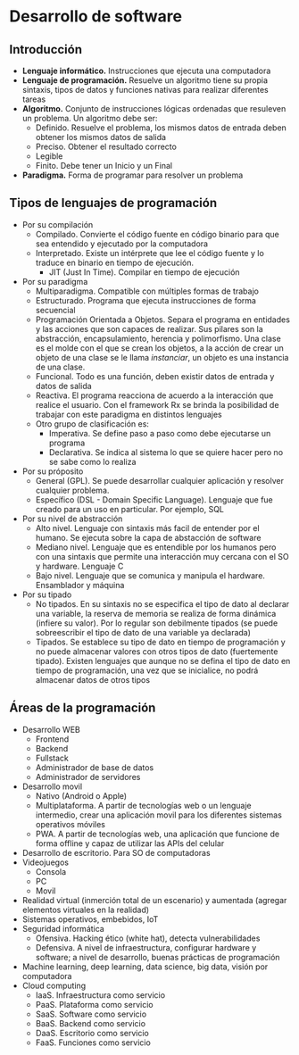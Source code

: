 # Desarrollo de software

## Introducción
- __Lenguaje informático.__ Instrucciones que ejecuta una computadora
- __Lenguaje de programación.__ Resuelve un algoritmo tiene su propia sintaxis, tipos de datos y funciones nativas para realizar diferentes tareas
- __Algoritmo.__ Conjunto de instrucciones lógicas ordenadas que resuleven un problema. Un algoritmo debe ser:
    * Definido. Resuelve el problema, los mismos datos de entrada deben obtener los mismos datos de salida
    * Preciso. Obtener el resultado correcto
    * Legible
    * Finito. Debe tener un Inicio y un Final
- __Paradigma.__ Forma de programar para resolver un problema

## Tipos de lenguajes de programación
- Por su compilación
    * Compilado. Convierte el código fuente en código binario para que sea entendido y ejecutado por la computadora
    * Interpretado. Existe un intérprete que lee el código fuente y lo traduce en binario en tiempo de ejecución.
        + JIT (Just In Time). Compilar en tiempo de ejecución
- Por su paradigma
    * Multiparadigma. Compatible con múltiples formas de trabajo
    * Estructurado. Programa que ejecuta instrucciones de forma secuencial
    * Programación Orientada a Objetos. Separa el programa en entidades y las acciones que son capaces de realizar. Sus pilares son la abstracción, encapsulamiento, herencia y polimorfismo. Una clase es el molde con el que se crean los objetos, a la acción de crear un objeto de una clase se le llama _instanciar_, un objeto es una instancia de una clase.
    * Funcional. Todo es una función, deben existir datos de entrada y datos de salida
    * Reactiva. El programa reacciona de acuerdo a la interacción que realice el usuario. Con el framework Rx se brinda la posibilidad de trabajar con este paradigma en distintos lenguajes
    * Otro grupo de clasificación es:
        - Imperativa. Se define paso a paso como debe ejecutarse un programa
        - Declarativa. Se indica al sistema lo que se quiere hacer pero no se sabe como lo realiza
- Por su próposito
    * General (GPL). Se puede desarrollar cualquier aplicación y resolver cualquier problema.
    * Específico (DSL - Domain Specific Language). Lenguaje que fue creado para un uso en particular. Por ejemplo, SQL
- Por su nivel de abstracción
    * Alto nivel. Lenguaje con sintaxis más facil de entender por el humano. Se ejecuta sobre la capa de abstacción de software
    * Mediano nivel. Lenguaje que es entendible por los humanos pero con una sintaxis que permite una interacción muy cercana con el SO y hardware. Lenguaje C
    * Bajo nivel. Lenguaje que se comunica y manipula el hardware. Ensamblador y máquina
- Por su tipado
    * No tipados. En su sintaxis no se especifica el tipo de dato al declarar una variable, la reserva de memoria se realiza de forma dinámica (infiere su valor). Por lo regular son debilmente tipados (se puede sobreescribir el tipo de dato de una variable ya declarada)
    * Tipados. Se establece su tipo de dato en tiempo de programación y no puede almacenar valores con otros tipos de dato (fuertemente tipado). Existen lenguajes que aunque no se defina el tipo de dato en tiempo de programación, una vez que se inicialice, no podrá almacenar datos de otros tipos

## Áreas de la programación
- Desarrollo WEB
    * Frontend
    * Backend
    * Fullstack
    * Administrador de base de datos
    * Administrador de servidores
- Desarrollo movil
    * Nativo (Android o Apple)
    * Multiplataforma. A partir de tecnologías web o un lenguaje intermedio, crear una aplicación movil para los diferentes sistemas operativos móviles
    * PWA. A partir de tecnologías web, una aplicación que funcione de forma offline y capaz de utilizar las APIs del celular
- Desarrollo de escritorio. Para SO de computadoras
- Videojuegos
    * Consola
    * PC
    * Movil
- Realidad virtual (inmerción total de un escenario) y aumentada (agregar elementos virtuales en la realidad)
- Sistemas operativos, embebidos, IoT
- Seguridad informática
    * Ofensiva. Hacking ético (white hat), detecta vulnerabilidades
    * Defensiva. A nivel de infraestructura, configurar hardware y software; a nivel de desarrollo, buenas prácticas de programación
- Machine learning, deep learning, data science, big data, visión por computadora
- Cloud computing
    * IaaS. Infraestructura como servicio
    * PaaS. Plataforma como servicio
    * SaaS. Software como servicio
    * BaaS. Backend como servicio
    * DaaS. Escritorio como servicio
    * FaaS. Funciones como servicio





